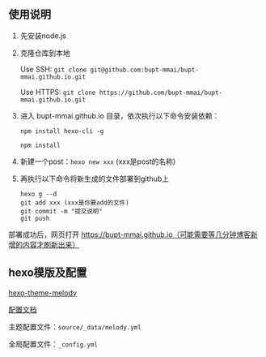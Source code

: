 ## 使用说明

1. 先安装node.js

2. 克隆仓库到本地

   Use SSH: `git clone git@github.com:bupt-mmai/bupt-mmai.github.io.git`

   Use HTTPS: `git clone https://github.com/bupt-mmai/bupt-mmai.github.io.git`

3. 进入 bupt-mmai.github.io 目录，依次执行以下命令安装依赖：

   `npm install hexo-cli -g`

   `npm install`

4. 新建一个post：`hexo new xxx` (xxx是post的名称)

5. 再执行以下命令将新生成的文件部署到github上

   ```
   hexo g --d
   git add xxx (xxx是你要add的文件)
   git commit -m "提交说明"
   git push
   ```

部署成功后，网页打开 https://bupt-mmai.github.io（可能需要等几分钟博客新增的内容才刷新出来）

## hexo模版及配置

[hexo-theme-melody](https://github.com/Molunerfinn/hexo-theme-melody)

[配置文档](https://molunerfinn.com/hexo-theme-melody-doc/)

主题配置文件：`source/_data/melody.yml`

全局配置文件：`_config.yml`

